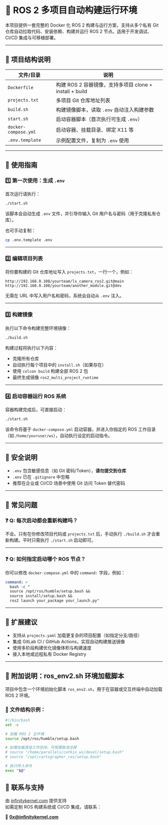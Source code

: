 # 🤖 ROS 2 多项目自动构建运行环境

本项目提供一套完整的 Docker 化 ROS 2 构建与运行方案，支持从多个私有 Git 仓库自动拉取代码、安装依赖、构建并运行 ROS 2 节点。适用于开发调试、CI/CD 集成与可移植部署。

---

## 📁 项目结构说明

| 文件/目录             | 说明 |
|----------------------|------|
| `Dockerfile`         | 构建 ROS 2 容器镜像，支持多项目 clone + install + build |
| `projects.txt`       | 多项目 Git 仓库地址列表 |
| `build.sh`           | 构建镜像脚本，读取 `.env` 自动注入构建参数 |
| `start.sh`           | 启动容器脚本（首次执行可生成 `.env`） |
| `docker-compose.yml` | 启动容器、挂载目录、绑定 X11 等 |
| `.env.template`      | 示例配置文件，复制为 `.env` 使用 |

---

## 🚀 使用指南

### 1️⃣ 第一次使用：生成 `.env`

首次运行请执行：

```bash
./start.sh
```

该脚本会自动生成 `.env` 文件，并引导你输入 Git 用户名与密码（用于克隆私有仓库）。

也可手动复制：

```bash
cp .env.template .env
```

---

### 2️⃣ 编辑项目列表

将你要构建的 Git 仓库地址写入 `projects.txt`，一行一个，例如：

```
http://192.168.0.108/yourteam/lx_camera_ros2.git@main
http://192.168.0.108/yourteam/another_module.git@dev
```

无需在 URL 中写入用户名和密码，系统会自动从 `.env` 注入。

---

### 3️⃣ 构建镜像

执行以下命令构建完整环境镜像：

```bash
./build.sh
```

构建过程将执行以下内容：

- 克隆所有仓库
- 自动执行每个项目中的 `install.sh`（如果存在）
- 使用 `colcon build` 构建全部 ROS 2 包
- 最终生成镜像 `ros2_multi_project_runtime`

---

### 4️⃣ 启动容器运行 ROS 系统

容器构建完成后，可直接启动：

```bash
./start.sh
```

该命令将基于 `docker-compose.yml` 启动容器，并进入你指定的 ROS 工作目录（如 `/home/youruser/ws`），自动执行设定的启动指令。

---

## 🔐 安全说明

- `.env` 包含敏感信息（如 Git 密码/Token），**请勿提交到仓库**
- `.env` 已在 `.gitignore` 中忽略
- 推荐在企业或 CI/CD 场景中使用 Git 访问 Token 替代密码

---

## 🧩 常见问题

### ❓ Q: 每次启动都会重新构建吗？

不会。只有在你修改项目代码或 `projects.txt` 后，手动执行 `./build.sh` 才会重新构建。平时只需执行 `./start.sh` 启动即可。

---

### ❓ Q: 如何指定启动哪个 ROS 节点？

你可以修改 `docker-compose.yml` 中的 `command:` 字段，例如：

```yaml
command: >
  bash -c "
  source /opt/ros/humble/setup.bash &&
  source install/setup.bash &&
  ros2 launch your_package your_launch.py"
```

---

## 🧠 扩展建议

- 支持从 `projects.yaml` 加载更复杂的项目配置（如指定分支/路径）
- 集成 GitLab CI / GitHub Actions，实现自动构建推送镜像
- 使用多阶段构建优化镜像体积与构建速度
- 接入本地或远程私有 Docker Registry

---

## 🧩 附加说明：ros_env2.sh 环境加载脚本

项目中包含一个环境初始化脚本 `ros_env2.sh`，用于在容器或交互终端中自动加载 ROS 2 环境。

### 🔧 文件结构示例：

```bash
#!/bin/bash
set -e

# 加载 ROS 2 主环境
source /opt/ros/humble/setup.bash

# 如需加载其他工作空间，可按需取消注释
# source "/home/parallels/catkin_ws/devel/setup.bash"
# source "/opt/cartographer_ros/setup.bash"

# 执行传入命令
exec "$@"
```
## 📮 联系与支持

由 [infinitykernel.com](https://infinitykernel.com) 提供支持  
如需定制 ROS 构建系统或 CI/CD 集成，请联系：

📧 **0x@infinitykernel.com**


